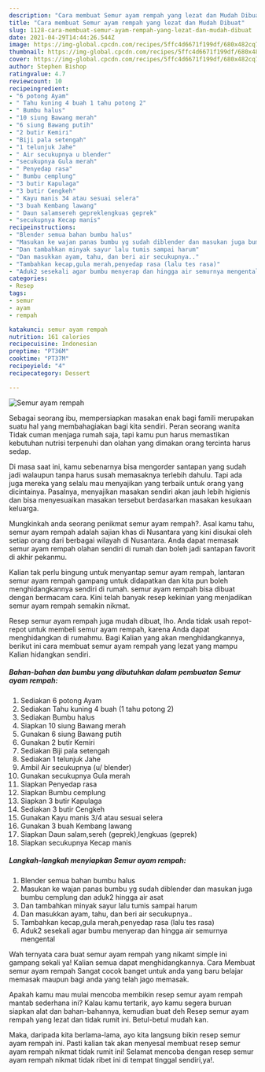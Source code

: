 ```yaml
---
description: "Cara membuat Semur ayam rempah yang lezat dan Mudah Dibuat"
title: "Cara membuat Semur ayam rempah yang lezat dan Mudah Dibuat"
slug: 1128-cara-membuat-semur-ayam-rempah-yang-lezat-dan-mudah-dibuat
date: 2021-04-29T14:44:26.544Z
image: https://img-global.cpcdn.com/recipes/5ffc4d6671f199df/680x482cq70/semur-ayam-rempah-foto-resep-utama.jpg
thumbnail: https://img-global.cpcdn.com/recipes/5ffc4d6671f199df/680x482cq70/semur-ayam-rempah-foto-resep-utama.jpg
cover: https://img-global.cpcdn.com/recipes/5ffc4d6671f199df/680x482cq70/semur-ayam-rempah-foto-resep-utama.jpg
author: Stephen Bishop
ratingvalue: 4.7
reviewcount: 10
recipeingredient:
- "6 potong Ayam"
- " Tahu kuning 4 buah 1 tahu potong 2"
- " Bumbu halus"
- "10 siung Bawang merah"
- "6 siung Bawang putih"
- "2 butir Kemiri"
- "Biji pala setengah"
- "1 telunjuk Jahe"
- " Air secukupnya u blender"
- "secukupnya Gula merah"
- " Penyedap rasa"
- " Bumbu cemplung"
- "3 butir Kapulaga"
- "3 butir Cengkeh"
- " Kayu manis 34 atau sesuai selera"
- "3 buah Kembang lawang"
- " Daun salamsereh gepreklengkuas geprek"
- "secukupnya Kecap manis"
recipeinstructions:
- "Blender semua bahan bumbu halus"
- "Masukan ke wajan panas bumbu yg sudah diblender dan masukan juga bumbu cemplung dan aduk2 hingga air asat"
- "Dan tambahkan minyak sayur lalu tumis sampai harum"
- "Dan masukkan ayam, tahu, dan beri air secukupnya.."
- "Tambahkan kecap,gula merah,penyedap rasa (lalu tes rasa)"
- "Aduk2 sesekali agar bumbu menyerap dan hingga air semurnya mengental"
categories:
- Resep
tags:
- semur
- ayam
- rempah

katakunci: semur ayam rempah 
nutrition: 161 calories
recipecuisine: Indonesian
preptime: "PT36M"
cooktime: "PT37M"
recipeyield: "4"
recipecategory: Dessert

---
```



![Semur ayam rempah](https://img-global.cpcdn.com/recipes/5ffc4d6671f199df/680x482cq70/semur-ayam-rempah-foto-resep-utama.jpg)

Sebagai seorang ibu, mempersiapkan masakan enak bagi famili merupakan suatu hal yang membahagiakan bagi kita sendiri. Peran seorang  wanita Tidak cuman menjaga rumah saja, tapi kamu pun harus memastikan kebutuhan nutrisi terpenuhi dan olahan yang dimakan orang tercinta harus sedap.

Di masa  saat ini, kamu sebenarnya bisa mengorder santapan yang sudah jadi walaupun tanpa harus susah memasaknya terlebih dahulu. Tapi ada juga mereka yang selalu mau menyajikan yang terbaik untuk orang yang dicintainya. Pasalnya, menyajikan masakan sendiri akan jauh lebih higienis dan bisa menyesuaikan masakan tersebut berdasarkan masakan kesukaan keluarga. 



Mungkinkah anda seorang penikmat semur ayam rempah?. Asal kamu tahu, semur ayam rempah adalah sajian khas di Nusantara yang kini disukai oleh setiap orang dari berbagai wilayah di Nusantara. Anda dapat memasak semur ayam rempah olahan sendiri di rumah dan boleh jadi santapan favorit di akhir pekanmu.

Kalian tak perlu bingung untuk menyantap semur ayam rempah, lantaran semur ayam rempah gampang untuk didapatkan dan kita pun boleh menghidangkannya sendiri di rumah. semur ayam rempah bisa dibuat dengan bermacam cara. Kini telah banyak resep kekinian yang menjadikan semur ayam rempah semakin nikmat.

Resep semur ayam rempah juga mudah dibuat, lho. Anda tidak usah repot-repot untuk membeli semur ayam rempah, karena Anda dapat menghidangkan di rumahmu. Bagi Kalian yang akan menghidangkannya, berikut ini cara membuat semur ayam rempah yang lezat yang mampu Kalian hidangkan sendiri.

<!--inarticleads1-->

##### Bahan-bahan dan bumbu yang dibutuhkan dalam pembuatan Semur ayam rempah:

1. Sediakan 6 potong Ayam
1. Sediakan  Tahu kuning 4 buah (1 tahu potong 2)
1. Sediakan  Bumbu halus
1. Siapkan 10 siung Bawang merah
1. Gunakan 6 siung Bawang putih
1. Gunakan 2 butir Kemiri
1. Sediakan Biji pala setengah
1. Sediakan 1 telunjuk Jahe
1. Ambil  Air secukupnya (u/ blender)
1. Gunakan secukupnya Gula merah
1. Siapkan  Penyedap rasa
1. Siapkan  Bumbu cemplung
1. Siapkan 3 butir Kapulaga
1. Sediakan 3 butir Cengkeh
1. Gunakan  Kayu manis 3/4 atau sesuai selera
1. Gunakan 3 buah Kembang lawang
1. Siapkan  Daun salam,sereh (geprek),lengkuas (geprek)
1. Siapkan secukupnya Kecap manis




<!--inarticleads2-->

##### Langkah-langkah menyiapkan Semur ayam rempah:

1. Blender semua bahan bumbu halus
1. Masukan ke wajan panas bumbu yg sudah diblender dan masukan juga bumbu cemplung dan aduk2 hingga air asat
1. Dan tambahkan minyak sayur lalu tumis sampai harum
1. Dan masukkan ayam, tahu, dan beri air secukupnya..
1. Tambahkan kecap,gula merah,penyedap rasa (lalu tes rasa)
1. Aduk2 sesekali agar bumbu menyerap dan hingga air semurnya mengental




Wah ternyata cara buat semur ayam rempah yang nikamt simple ini gampang sekali ya! Kalian semua dapat menghidangkannya. Cara Membuat semur ayam rempah Sangat cocok banget untuk anda yang baru belajar memasak maupun bagi anda yang telah jago memasak.

Apakah kamu mau mulai mencoba membikin resep semur ayam rempah mantab sederhana ini? Kalau kamu tertarik, ayo kamu segera buruan siapkan alat dan bahan-bahannya, kemudian buat deh Resep semur ayam rempah yang lezat dan tidak rumit ini. Betul-betul mudah kan. 

Maka, daripada kita berlama-lama, ayo kita langsung bikin resep semur ayam rempah ini. Pasti kalian tak akan menyesal membuat resep semur ayam rempah nikmat tidak rumit ini! Selamat mencoba dengan resep semur ayam rempah nikmat tidak ribet ini di tempat tinggal sendiri,ya!.

